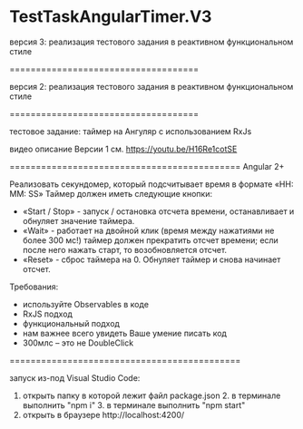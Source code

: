 # TestTaskAngularTimer.V3

версия 3: реализация тестового задания в реактивном функциональном стиле

====================================

версия 2: реализация тестового задания в реактивном функциональном стиле

====================================

тестовое задание: таймер на Ангуляр с использованием RxJs

видео описание Версии 1 см. https://youtu.be/H16Re1cotSE

============================================
Angular 2+

Реализовать секундомер, который подсчитывает время в формате «HH: MM: SS»
Таймер должен иметь следующие кнопки:
* «Start / Stop» - запуск / остановка отсчета времени, останавливает и обнуляет значение таймера.
* «Wait» - работает на двойной клик (время между нажатиями не более 300 мс!) таймер должен прекратить отсчет времени; если после него нажать старт, то возобновляется отсчет.
* «Reset» - сброс таймера на 0.  Обнуляет таймер и снова начинает отсчет.

Требования:
 - используйте Observables в коде
 - RxJS подход
 - функциональный подход
 - нам важнее всего увидеть Ваше умение писать код
- 300млс – это не DoubleClick

============================================

запуск из-под Visual Studio Code:
1. открыть папку в которой лежит файл package.json
2. в терминале выполнить "npm i"
3. в терминале выполнить "npm start"  
4. открыть в браузере http://localhost:4200/
